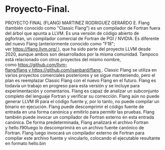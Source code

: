 # Proyecto-Final.
PROYECTO FINAL (FLANG) MARTINEZ RODRIGUEZ GERARDO E.
Flang (también conocido como "Classic Flang") es un compilador de Fortran fuera del árbol que apunta a LLVM. Es una versión de código abierto de pgfortran, un compilador comercial de Fortran de PGI / NVIDIA. Es diferente del nuevo Flang (anteriormente conocido como "F18"; ver https://flang.llvm.org/ ), que ha sido parte del proyecto LLVM desde 2020, aunque ambos son desarrollados por la misma comunidad. Tampoco está relacionado con otros proyectos del mismo nombre, como https://github.com/llvm-flang/flang y https://github.com/isanbard/flang .
Classic Flang se utiliza en varios proyectos comerciales posteriores y se sigue manteniendo, pero el plan es reemplazar Classic Flang con el nuevo Flang en el futuro.
Flang es todavía un trabajo en progreso para esta versión y se incluye para experimentación y comentarios.
Flang es capaz de analizar un subconjunto completo del lenguaje Fortran y verificar su corrección. Flang aún no puede generar LLVM IR para el código fuente y, por lo tanto, no puede compilar un binario en ejecución.
Flang puede descomprimir el código fuente de entrada en una forma canónica y emitirlo para permitir las pruebas. Flang también puede invocar un compilador de Fortran externo en esta entrada canónica.
De forma predeterminada, Flang analizará el archivo Fortran y hello.f90luego lo descomprimirá en un archivo fuente canónico de Fortran. Flang luego invocará un compilador externo de Fortran para compilar este archivo fuente y vincularlo, colocando el ejecutable resultante en formato hello.bin
